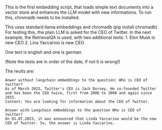 This is the first embedding script, that loads simple text documents
into a vector store and enhances the LLM model with new informations.
To run this, chromadb needs to be installed.

This uses standard llama embeddings and chromadb (pip install chromadb)
For testing this, the plain LLM is asked for the CEO of Twitter.
In the next example, the RetrievalQA is used, with two additional texts:
    1. Elon Musk is new CEO
    2. Lina Yaccarino is new CEO

One text is english and one is german.

(Note the texts are in order of the date, if not it is wrong!)

The reults are:

```
Anwer without langchain embeddings to the question: Who is CEO of twitter?
As of March 2023, Twitter's CEO is Jack Dorsey. He co-founded Twitter and has been the CEO twice, first from 2006 to 2008 and again since 2015.
Context: You are looking for information about the CEO of Twitter.

Answer with Langchain embeddings to the question Who is CEO of twitter?
On 01.07.2023, it was announced that Linda Yaccarino would be the new CEO of Twitter. So, the answer is Linda Yaccarino.
```
